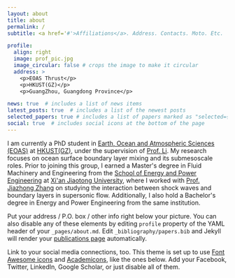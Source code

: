 ```yaml
---
layout: about
title: about
permalink: /
subtitle: <a href='#'>Affiliations</a>. Address. Contacts. Moto. Etc.

profile:
  align: right
  image: prof_pic.jpg
  image_circular: false # crops the image to make it circular
  address: >
    <p>EOAS Thrust</p>
    <p>HKUST(GZ)</p>
    <p>GuangZhou, Guangdong Province</p>

news: true  # includes a list of news items
latest_posts: true  # includes a list of the newest posts
selected_papers: true # includes a list of papers marked as "selected={true}"
social: true  # includes social icons at the bottom of the page
---
```


I am currently a PhD student in [Earth, Ocean and Atmospheric Sciences (EOAS)](https://www.hkust-gz.edu.cn/academics/hubs-and-thrust-areas/function-hub/earth-ocean-and-atmospheric-sciences) at [HKUST(GZ)](https://www.hkust-gz.edu.cn/), under the supervision of [Prof. Li](https://qingli411.github.io/). My research focuses on ocean surface boundary layer mixing and its submesoscale roles. Prior to joining this group, I earned a Master's degree in Fluid Machinery and Engineering from the [School of Energy and Power Engineering](http://epe.xjtu.edu.cn/home.htm) at [Xi'an Jiaotong University](http://www.xjtu.edu.cn/), where I worked with [Prof. Jiazhong Zhang](http://gr.xjtu.edu.cn/web/jzzhang) on studying the interaction between shock waves and boundary layers in supersonic flow. Additionally, I also hold a Bachelor's degree in Energy and Power Engineering from the same institution.

Put your address / P.O. box / other info right below your picture. You can also disable any of these elements by editing `profile` property of the YAML header of your `_pages/about.md`. Edit `_bibliography/papers.bib` and Jekyll will render your [publications page](/sl-folio/publications/) automatically.

Link to your social media connections, too. This theme is set up to use [Font Awesome icons](http://fortawesome.github.io/Font-Awesome/) and [Academicons](https://jpswalsh.github.io/academicons/), like the ones below. Add your Facebook, Twitter, LinkedIn, Google Scholar, or just disable all of them.
